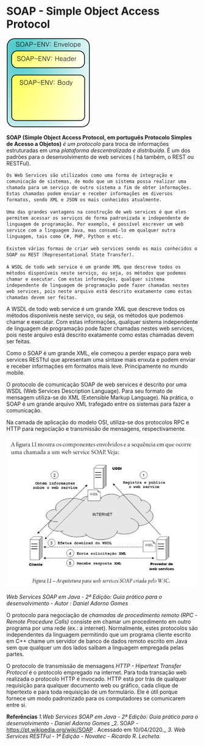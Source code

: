 # SOAP - Simple Object Access Protocol

<img src="https://github.com/shnonomura/diarioProgramacao/blob/master/imagem/soap.png">

**SOAP (Simple Object Access Protocol, em português Protocolo Simples de Acesso a Objetos)** _é um protocolo_ para troca de informações estruturadas em uma _plataforma descentralizada e distribuída_. É um dos padrões para o desenvolvimento de web services ( há também, o REST ou RESTFul).

	Os Web Services são utilizados como uma forma de integração e comunicação de sistemas, de modo que um sistema possa realizar uma chamada para um serviço de outro sistema a fim de obter informações. Estas chamadas podem enviar e receber informações em diversos formatos, sendo XML e JSON os mais conhecidos atualmente.

	Uma das grandes vantagens na construção de web services é que eles permitem acessar os serviços de forma padronizada e independente de linguagem de programação. Por exemplo, é possível escrever um web service com a linguagem Java, mas consumí-lo em qualquer outra linguagem, tais como C#, PHP, Python e etc.
	
	Existem várias formas de criar web services sendo os mais conhecidos o SOAP ou REST (Representational State Transfer).
	
	A WSDL de todo web service é um grande XML que descreve todos os métodos disponíveis neste serviço, ou seja, os métodos que podemos chamar e executar. Com estas informações, qualquer sistema independente de linguagem de programação pode fazer chamadas nestes web services, pois neste arquivo está descrito exatamente como estas chamadas devem ser feitas.
	
A WSDL de todo web service é um grande XML que descreve todos os métodos disponíveis neste serviço, ou seja, os métodos que podemos chamar e executar. Com estas informações, qualquer sistema independente de linguagem de programação pode fazer chamadas nestes web services, pois neste arquivo está descrito exatamente como estas chamadas devem ser feitas.

Como o SOAP é um grande XML, ele começou a perder espaço para web services RESTful que apresentam uma sintaxe mais enxuta e podem enviar e receber informações em formatos mais leve. Principamente no mundo mobile.

O protocolo de comunicação SOAP de web services é descrito por uma WSDL (Web Services Description Language).
Para seu formato de mensagem utiliza-se do XML (Extensible Markup Language).
Na prática, o SOAP é um grande arquivo XML trafegado entre os sistemas para fazer a comunicação.

Na camada de aplicação do modelo OSI, utiliza-se dos protocolos RPC e HTTP para negociação e transmissão de mensagens, respectivamente.

<img src="https://github.com/shnonomura/diarioProgramacao/blob/master/imagem/web_service_soap.JPG">

_Web Services SOAP em Java - 2ª Edição: Guia prático para o desenvolvimento - Autor : Daniel Adorno Gomes_

O protocolo para negociação de _chamadas de procedimento remoto (RPC -Remote Procedure Calls)_ consiste em chamar um procedimento em outro programa por uma rede (ex.: a internet). Normalmente, estes protocolos são independentes da linguagem permitindo que um programa cliente escrito em C++ chame um servidor de banco de dados remoto escrito em Java sem que qualquer um dos lados saibam a linguagem empregada pelas partes.

O protocolo de transmissão de mensagens _HTTP - Hipertext Transfer Protocol_ é o protocolo empregado na internet. Para toda transação web realizada o protocolo HTTP é invocado. HTTP está por trás de qualquer requisição para qualquer documento web ou gráfico, cada clique de hipertexto e para toda requisição de um formulário. Ele é útil porque fornece um modo padronizado para os computadores se comunicarem entre si.

**Referências**
_1.Web Services SOAP em Java - 2ª Edição: Guia prático para o desenvolvimento - Daniel Adorno Gomes_
\_2. SOAP - https://pt.wikipedia.org/wiki/SOAP . Acessado em 10/04/2020._
_3. Web Services RESTFul - 1ª Edição - Novatec - Ricardo R. Lecheta._
